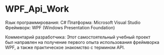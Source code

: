 # WPF_Api_Work
Язык программирования: C#
Платформа: Microsoft Visual Studio
Фреймворк: WPF (Windows Presentation Foundation)

Комментарий разработчика: Этот самостоятельный учебный проект был направлен на получение первого опыта использования фреймворка WPF, а также практическое знакомство с термином API.
